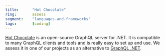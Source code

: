 ```yaml
---
title:      "Hot Chocolate"
ring:       assess
segment:    "languages-and-frameworks"
tags:       [coding]
---
```


[Hot Chocolate](https://chillicream.com/docs/hotchocolate/v12) is an open-source GraphQL server for .NET.
It is compatible to many GraphQL clients and tools and is really easy to set up and use. We assess it in one of our
projects as an alternative to [GraphQL .NET](https://graphql-dotnet.github.io/docs/getting-started/introduction/).
